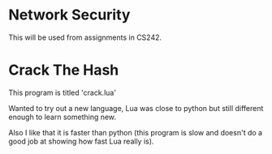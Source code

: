 # Network Security
This will be used from assignments in CS242.

# Crack The Hash
This program is titled 'crack.lua'

Wanted to try out a new language, Lua was close to python but still different enough to learn something new.

Also I like that it is faster than python (this program is slow and doesn't do a good job at showing how fast Lua really is).

